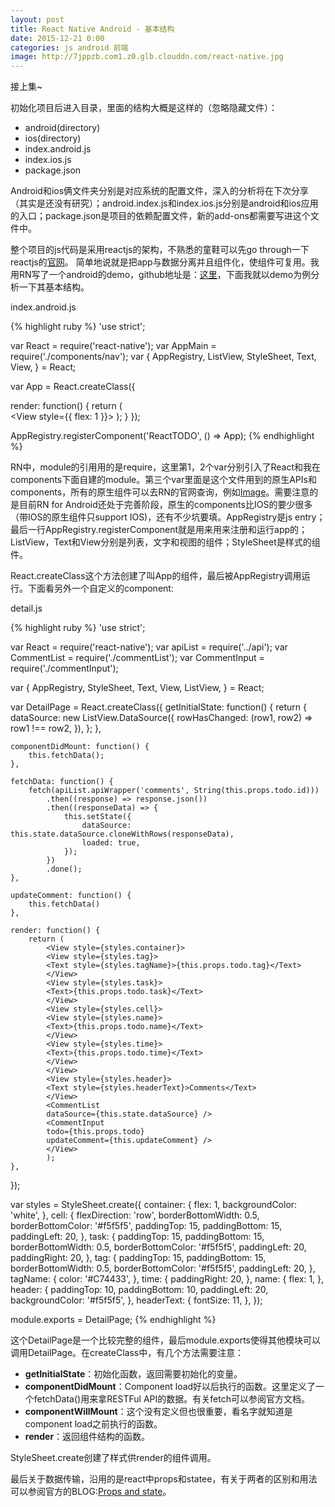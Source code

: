 ```yaml
---
layout: post
title: React Native Android - 基本结构
date: 2015-12-21 0:00
categories: js android 前端
image: http://7jppzb.com1.z0.glb.clouddn.com/react-native.jpg
---
```


接上集~

初始化项目后进入目录，里面的结构大概是这样的（忽略隐藏文件）：

- android(directory)
- ios(directory)
- index.android.js
- index.ios.js
- package.json

Android和ios俩文件夹分别是对应系统的配置文件，深入的分析将在下次分享（其实是还没有研究）；android.index.js和index.ios.js分别是android和ios应用的入口；package.json是项目的依赖配置文件，新的add-ons都需要写进这个文件中。

整个项目的js代码是采用reactjs的架构，不熟悉的童鞋可以先go through一下reactjs的[官网]。
简单地说就是把app与数据分离并且组件化，使组件可复用。我用RN写了一个android的demo，github地址是：[这里]，下面我就以demo为例分析一下其基本结构。

index.android.js

{% highlight ruby %}
'use strict';

var React = require('react-native');
var AppMain = require('./components/nav');
var {
  AppRegistry,
  ListView,
  StyleSheet,
  Text,
  View,
} = React;

var App = React.createClass({
    
  render: function() {
    return (            
      <View style={{ flex: 1 }}>
        <AppMain />
      </View>
    );
  }
});

AppRegistry.registerComponent('ReactTODO', () => App);
{% endhighlight %}

RN中，module的引用用的是require，这里第1，2个var分别引入了React和我在components下面自建的module。第三个var里面是这个文件用到的原生APIs和components，所有的原生组件可以去RN的官网查询，例如[Image]。需要注意的是目前RN for Android还处于完善阶段，原生的components比IOS的要少很多（带IOS的原生组件只support IOS)，还有不少坑要填。AppRegistry是js entry；最后一行AppRegistry.registerComponent就是用来用来注册和运行app的；ListView，Text和View分别是列表，文字和视图的组件；StyleSheet是样式的组件。

React.createClass这个方法创建了叫App的组件，最后被AppRegistry调用运行。下面看另外一个自定义的component:

detail.js

{% highlight ruby %}
'use strict';

var React = require('react-native');
var apiList = require('../api');
var CommentList = require('./commentList');
var CommentInput = require('./commentInput');

var {
  AppRegistry,
  StyleSheet,
  Text,
  View,
  ListView,
} = React;

var DetailPage = React.createClass({
    getInitialState: function() {
        return {
            dataSource: new ListView.DataSource({
                rowHasChanged: (row1, row2) => row1 !== row2,
            }),
        };
    },

    componentDidMount: function() {
        this.fetchData();
    },

    fetchData: function() {
        fetch(apiList.apiWrapper('comments', String(this.props.todo.id)))
            .then((response) => response.json())
            .then((responseData) => {
                this.setState({
                    dataSource: this.state.dataSource.cloneWithRows(responseData),
                    loaded: true,
                });
            })
            .done();
    },

    updateComment: function() {
        this.fetchData()
    },

    render: function() {
        return (
            <View style={styles.container}>
            <View style={styles.tag}>
            <Text style={styles.tagName}>{this.props.todo.tag}</Text>
            </View>
            <View style={styles.task}>
            <Text>{this.props.todo.task}</Text>
            </View>
            <View style={styles.cell}>
            <View style={styles.name}>
            <Text>{this.props.todo.name}</Text>
            </View>
            <View style={styles.time}>
            <Text>{this.props.todo.time}</Text>
            </View>
            </View>
            <View style={styles.header}>
            <Text style={styles.headerText}>Comments</Text>
            </View>
            <CommentList 
            dataSource={this.state.dataSource} />
            <CommentInput
            todo={this.props.todo} 
            updateComment={this.updateComment} />
            </View>
            );
    },
});

var styles = StyleSheet.create({
  container: {
    flex: 1,
    backgroundColor: 'white',
  },
  cell: {
    flexDirection: 'row',
    borderBottomWidth: 0.5,
    borderBottomColor: '#f5f5f5',
    paddingTop: 15,
    paddingBottom: 15,
    paddingLeft: 20,
  },
  task: {
    paddingTop: 15,
    paddingBottom: 15,
    borderBottomWidth: 0.5,
    borderBottomColor: '#f5f5f5',
    paddingLeft: 20,
    paddingRight: 20,
  },
  tag: {
    paddingTop: 15,
    paddingBottom: 15,
    borderBottomWidth: 0.5,
    borderBottomColor: '#f5f5f5',
    paddingLeft: 20,
  },
  tagName: {
    color: '#C74433',
  },
  time: {
    paddingRight: 20,
  },
  name: {
    flex: 1,
  },
  header: {
    paddingTop: 10,
    paddingBottom: 10,
    paddingLeft: 20,
    backgroundColor: '#f5f5f5',
  },
  headerText: {
    fontSize: 11,
  },
});

module.exports = DetailPage;
{% endhighlight %}

这个DetailPage是一个比较完整的组件，最后module.exports使得其他模块可以调用DetailPage。在createClass中，有几个方法需要注意：

- **getInitialState**：初始化函数，返回需要初始化的变量。
- **componentDidMount**：Component load好以后执行的函数。这里定义了一个fetchData()用来拿RESTFul API的数据。有关fetch可以参阅官方文档<a href="https://fetch.spec.whatwg.org/"></a>。
- **componentWillMount**：这个没有定义但也很重要，看名字就知道是component load之前执行的函数。
- **render**：返回组件结构的函数。

StyleSheet.create创建了样式供render的组件调用。

最后关于数据传输，沿用的是react中props和statee，有关于两者的区别和用法可以参阅官方的BLOG:[Props and state]。


[官网]: https://facebook.github.io/react/
[Props and state]: https://facebook.github.io/react/docs/thinking-in-react.html
[Image]: https://facebook.github.io/react-native/docs/image.html#content
[这里]: https://github.com/andward/AndwardTODO-ReactNative
